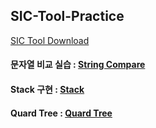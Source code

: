 ## SIC-Tool-Practice

[SIC Tool Download](https://github.com/jurem/SicTools)

#### 문자열 비교 실습 : [String Compare](./StringCompare)

#### Stack 구현 : [Stack](./UsingStack)

#### Quard Tree : [Quard Tree](./QuardTree)


